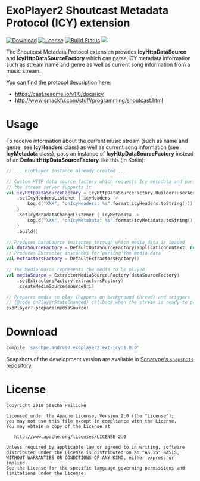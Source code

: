 # ExoPlayer2 Shoutcast Metadata Protocol (ICY) extension
[![Download](https://api.bintray.com/packages/saschpe/maven/android-android-exoplayer2-ext-icy/images/download.svg)](https://bintray.com/saschpe/maven/android-android-exoplayer2-ext-icy/_latestVersion)
[![License](http://img.shields.io/:license-apache-blue.svg)](http://www.apache.org/licenses/LICENSE-2.0.html)
[![Build Status](https://travis-ci.org/saschpe/android-android-exoplayer2-ext-icy.svg?branch=master)](https://travis-ci.org/saschpe/android-android-exoplayer2-ext-icy)
<a href="http://www.methodscount.com/?lib=saschpe.android%3Aandroid-exoplayer2-ext-icy%3A1.1.1"><img src="https://img.shields.io/badge/Methods and size-core: 100 | deps: 19640 | 25 KB-e91e63.svg"/></a>

The Shoutcast Metadata Protocol extension provides **IcyHttpDataSource** and 
**IcyHttpDataSourceFactory** which can parse ICY metadata information such as stream name and
genre as well as current song information from a music stream.

You can find the protocol description here:

- https://cast.readme.io/v1.0/docs/icy
- http://www.smackfu.com/stuff/programming/shoutcast.html


# Usage
To receive information about the current music stream (such as name and genre, see **IcyHeaders**
 class) as well as current song information (see **IcyMetadata** class), pass an instance of
 **IcyHttpDataSourceFactory** instead of an **DefaultHttpDataSourceFactory** like this (in Kotlin):

```kotlin
// ... exoPlayer instance already created ...

// Custom HTTP data source factory which requests Icy metadata and parses it if
// the stream server supports it
val icyHttpDataSourceFactory = IcyHttpDataSourceFactory.Builder(userAgent)
    .setIcyHeadersListener { icyHeaders ->
        Log.d("XXX", "onIcyHeaders: %s".format(icyHeaders.toString()))
    }
    .setIcyMetadataChangeListener { icyMetadata ->
        Log.d("XXX", "onIcyMetaData: %s".format(icyMetadata.toString()))
    }
    .build()

// Produces DataSource instances through which media data is loaded
val dataSourceFactory = DefaultDataSourceFactory(applicationContext, null, icyHttpDataSourceFactory)
// Produces Extractor instances for parsing the media data
val extractorsFactory = DefaultExtractorsFactory()

// The MediaSource represents the media to be played
val mediaSource = ExtractorMediaSource.Factory(dataSourceFactory)
    .setExtractorsFactory(extractorsFactory)
    .createMediaSource(sourceUri)

// Prepares media to play (happens on background thread) and triggers
// {@code onPlayerStateChanged} callback when the stream is ready to play
exoPlayer?.prepare(mediaSource)
```

# Download
```groovy
compile 'saschpe.android.exoplayer2:ext-icy:1.0.0'
```

Snapshots of the development version are available in [Sonatype's `snapshots` repository][snap].


# License

    Copyright 2018 Sascha Peilicke

    Licensed under the Apache License, Version 2.0 (the "License");
    you may not use this file except in compliance with the License.
    You may obtain a copy of the License at

       http://www.apache.org/licenses/LICENSE-2.0

    Unless required by applicable law or agreed to in writing, software
    distributed under the License is distributed on an "AS IS" BASIS,
    WITHOUT WARRANTIES OR CONDITIONS OF ANY KIND, either express or implied.
    See the License for the specific language governing permissions and
    limitations under the License.


 [snap]: https://oss.sonatype.org/content/repositories/snapshots/
